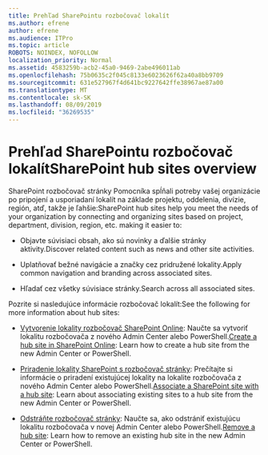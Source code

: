 ```yaml
---
title: Prehľad SharePointu rozbočovač lokalít
ms.author: efrene
author: efrene
ms.audience: ITPro
ms.topic: article
ROBOTS: NOINDEX, NOFOLLOW
localization_priority: Normal
ms.assetid: 4583259b-acb2-45a0-9469-2abe496011ab
ms.openlocfilehash: 75b0635c2f045c8133e6023626f62a40a8bb9709
ms.sourcegitcommit: 631e527967f4d641bc9227642ffe38967ae87a00
ms.translationtype: MT
ms.contentlocale: sk-SK
ms.lasthandoff: 08/09/2019
ms.locfileid: "36269535"
---
```

# <a name="sharepoint-hub-sites-overview"></a><span data-ttu-id="7ad2b-102">Prehľad SharePointu rozbočovač lokalít</span><span class="sxs-lookup"><span data-stu-id="7ad2b-102">SharePoint hub sites overview</span></span>

<span data-ttu-id="7ad2b-103">SharePoint rozbočovač stránky Pomocníka spĺňali potreby vašej organizácie po pripojení a usporiadaní lokalít na základe projektu, oddelenia, divízie, región, atď, takže je ľahšie:</span><span class="sxs-lookup"><span data-stu-id="7ad2b-103">SharePoint hub sites help you meet the needs of your organization by connecting and organizing sites based on project, department, division, region, etc. making it easier to:</span></span>

- <span data-ttu-id="7ad2b-104">Objavte súvisiaci obsah, ako sú novinky a ďalšie stránky aktivity.</span><span class="sxs-lookup"><span data-stu-id="7ad2b-104">Discover related content such as news and other site activities.</span></span>

- <span data-ttu-id="7ad2b-105">Uplatňovať bežné navigácie a značky cez pridružené lokality.</span><span class="sxs-lookup"><span data-stu-id="7ad2b-105">Apply common navigation and branding across associated sites.</span></span> 

- <span data-ttu-id="7ad2b-106">Hľadať cez všetky súvisiace stránky.</span><span class="sxs-lookup"><span data-stu-id="7ad2b-106">Search across all associated sites.</span></span>

<span data-ttu-id="7ad2b-107">Pozrite si nasledujúce informácie rozbočovač lokalít:</span><span class="sxs-lookup"><span data-stu-id="7ad2b-107">See the following for more information about hub sites:</span></span>
- <span data-ttu-id="7ad2b-108">[Vytvorenie lokality rozbočovač SharePoint Online](https://docs.microsoft.com/sharepoint/create-hub-site): Naučte sa vytvoriť lokalitu rozbočovača z nového Admin Center alebo PowerShell.</span><span class="sxs-lookup"><span data-stu-id="7ad2b-108">[Create a hub site in SharePoint Online](https://docs.microsoft.com/sharepoint/create-hub-site): Learn how to create a hub site from the new Admin Center or PowerShell.</span></span>

- <span data-ttu-id="7ad2b-109">[Priradenie lokality SharePoint s rozbočovač stránky](https://support.office.com/article/associate-a-sharepoint-site-with-a-hub-site-ae0009fd-af04-4d3d-917d-88edb43efc05): Prečítajte si informácie o priradení existujúcej lokality na lokalite rozbočovača z nového Admin Center alebo PowerShell.</span><span class="sxs-lookup"><span data-stu-id="7ad2b-109">[Associate a SharePoint site with a hub site](https://support.office.com/article/associate-a-sharepoint-site-with-a-hub-site-ae0009fd-af04-4d3d-917d-88edb43efc05): Learn about associating existing sites to a hub site from the new Admin Center or PowerShell.</span></span>

- <span data-ttu-id="7ad2b-110">[Odstráňte rozbočovač stránky](https://docs.microsoft.com/sharepoint/remove-hub-site): Naučte sa, ako odstrániť existujúcu lokalitu rozbočovača v novej Admin Center alebo PowerShell.</span><span class="sxs-lookup"><span data-stu-id="7ad2b-110">[Remove a hub site](https://docs.microsoft.com/sharepoint/remove-hub-site): Learn how to remove an existing hub site in the new Admin Center or PowerShell.</span></span>


